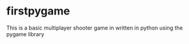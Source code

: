# firstpygame
This is a basic multiplayer shooter game in written in python using the pygame library
